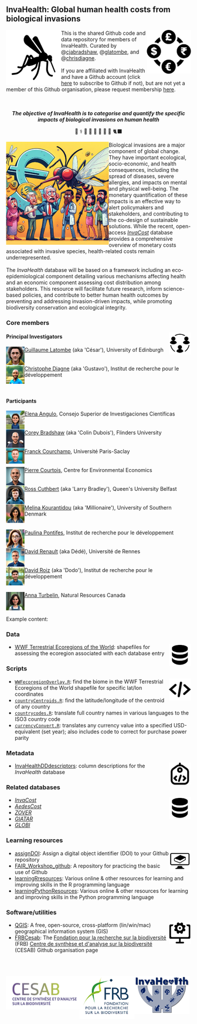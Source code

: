 ## InvaHealth: Global human health costs from biological invasions
<img src="https://github.com/InvaHealth/.github/blob/main/profile/www/mozzie.png" alt="" width="150" align="left" />
<img src="https://github.com/InvaHealth/.github/blob/main/profile/www/currency.webp" alt="" width="120" align="right" />

This is the shared Github code and data repository for members of InvaHealth. Curated by @<a href="https://github.com/cjabradshaw">cjabradshaw</a>, @<a href="https://github.com/GLatombe">glatombe</a>, and @<a href="https://github.com/chrisdiagne">chrisdiagne</a>.<br>
<br>
If you are affiliated with InvaHealth and have a Github account (click <a href="https://github.com/signup?ref_cta=Sign+up&ref_loc=header+logged+out&ref_page=%2F&source=header-home">here</a> to subscribe to Github if not), but are not yet a member of this Github organisation, please request membership <a href="mailto:glatombe@ed.ac.uk?subject=Please add me to the InvaHealth Github page&body=Hello Guillaume,%20%0D%0A%20%0D%0APlease add me to the Github organisation page using my account name: @[your Github account handle].%20%0D%0A%20%0D%0AThank you,">here</a>.<br>
<br>
<br>
<p align="center"><strong><em>The objective of InvaHealth is to categorise and quantify the specific impacts of biological invasions on human health</em></strong></p>
<p align="center">🦟 ⚕️ 🐜 🌿 🐀 🐍 🐇 🐛 🐈‍⬛ </p>
<img src="https://github.com/InvaHealth/.github/blob/main/profile/www/InvaHealth cartoon 1.png" alt="" width="280" align="left" />
Biological invasions are a major component of global change. They have important ecological, socio-economic, and health consequences, including the spread of diseases, severe allergies, and impacts on mental and physical well-being. The monetary quantification of these impacts is an effective way to alert policymakers and stakeholders, and contributing to the co-design of sustainable solutions. While the recent, open-access <em><a href="https://github.com/InvaCost/">InvaCost</a></em> database provides a comprehensive overview of monetary costs associated with invasive species, health-related costs remain underrepresented.<br>
<br>
The <em>InvaHealth</em> database will be based on a framework including an eco-epidemiological component detailing various mechanisms affecting health and an economic component assessing cost distribution among stakeholders. This resource will facilitate future research, inform science-based policies, and contribute to better human health outcomes by preventing and addressing invasion-driven impacts, while promoting biodiversity conservation and ecological integrity.

### Core members
<img src="https://github.com/InvaHealth/.github/blob/main/profile/www/collaborators.png" alt="" width="60" align="right" />

#### Principal Investigators
<a href="https://github.com/InvaHealth/.github/blob/main/profile/www/avatars/GL.png"><img src="https://github.com/InvaHealth/.github/blob/main/profile/www/avatars/GL.png" alt="" width="50" align="left" /></a>
<a href="https://www.research.ed.ac.uk/en/persons/guillaume-latombe">Guillaume Latombe</a> (aka 'César'), University of Edinburgh<br><br><br>
<a href="https://github.com/InvaHealth/.github/blob/main/profile/www/avatars/CD.png"><img src="https://github.com/InvaHealth/.github/blob/main/profile/www/avatars/CD.png" alt="" width="50" align="left" /></a>
<a href="https://scholar.google.com/citations?user=Nyeg3eIAAAAJ&hl=fr">Christophe Diagne</a> (aka 'Gustavo'), Institut de recherche pour le développement<br><br><br>

#### Participants
<a href="https://github.com/InvaHealth/.github/blob/main/profile/www/avatars/EA.png"><img src="https://github.com/InvaHealth/.github/blob/main/profile/www/avatars/EA.png" alt="" width="50" align="left" /></a>
<a href="https://scholar.google.com/citations?user=dH_qGsMAAAAJ&hl=es">Elena Angulo</a>, Consejo Superior de Investigaciones Científicas<br><br><br>
<a href="https://github.com/InvaHealth/.github/blob/main/profile/www/avatars/CB.png"><img src="https://github.com/InvaHealth/.github/blob/main/profile/www/avatars/CB.png" alt="" width="50" align="left" /></a>
<a href="https://globalecologyflinders.com/people/#CJAB">Corey Bradshaw</a> (aka 'Colin Dubois'), Flinders University<br><br><br>
<a href="https://github.com/InvaHealth/.github/blob/main/profile/www/avatars/FC.png"><img src="https://github.com/InvaHealth/.github/blob/main/profile/www/avatars/FC.png" alt="" width="50" align="left" /></a>
<a href="https://www.biodiversitydynamics.fr/franck-courchamp/">Franck Courchamp</a>, Université Paris-Saclay<br><br><br>
<a href="https://github.com/InvaHealth/.github/blob/main/profile/www/avatars/PC.png"><img src="https://github.com/InvaHealth/.github/blob/main/profile/www/avatars/PC.png" alt="" width="50" align="left" /></a>
<a href="https://www.cee-m.fr/fr/member/courtois-pierre-2/">Pierre Courtois</a>, Centre for Environmental Economics<br><br><br>
<a href="https://github.com/InvaHealth/.github/blob/main/profile/www/avatars/RC.png"><img src="https://github.com/InvaHealth/.github/blob/main/profile/www/avatars/RC.png" alt="" width="50" align="left" /></a>
<a href="https://pure.qub.ac.uk/en/persons/ross-cuthbert-2">Ross Cuthbert</a> (aka 'Larry Bradley'), Queen's University Belfast<br><br><br>
<a href="https://github.com/InvaHealth/.github/blob/main/profile/www/avatars/MK.png"><img src="https://github.com/InvaHealth/.github/blob/main/profile/www/avatars/MK.png" alt="" width="50" align="left" /></a>
<a href="https://portal.findresearcher.sdu.dk/en/persons/mkour">Melina Kourantidou</a> (aka 'Millionaire'), University of Southern Denmark<br><br><br>
<a href="https://github.com/InvaHealth/.github/blob/main/profile/www/avatars/PP.png"><img src="https://github.com/InvaHealth/.github/blob/main/profile/www/avatars/PP.png" alt="" width="50" align="left" /></a>
<a href="https://orcid.org/0000-0002-7334-8070">Paulina Pontifes</a>, Institut de recherche pour le développement<br><br><br>
<a href="https://github.com/InvaHealth/.github/blob/main/profile/www/avatars/DR.png"><img src="https://github.com/InvaHealth/.github/blob/main/profile/www/avatars/DR.png" alt="" width="50" align="left" /></a>
<a href="https://www.iufrance.fr/les-membres-de-liuf/membre/1660-david-renault.html">David Renault</a> (aka Dédé), Université de Rennes<br><br><br>
<a href="https://github.com/InvaHealth/.github/blob/main/profile/www/avatars/DRoiz.png"><img src="https://github.com/InvaHealth/.github/blob/main/profile/www/avatars/DRoiz.png" alt="" width="50" align="left" /></a>
<a href="https://scholar.google.it/citations?user=TYPnVQ0AAAAJ&hl=it">David Roiz</a> (aka 'Dodo'), Institut de recherche pour le développement<br><br><br>
<a href="https://github.com/InvaHealth/.github/blob/main/profile/www/avatars/AT.png"><img src="https://github.com/InvaHealth/.github/blob/main/profile/www/avatars/AT.png" alt="" width="50" align="left" /></a>
<a href="https://scholar.google.com/citations?user=59VAYs4AAAAJ&hl=en">Anna Turbelin</a>, Natural Resources Canada<br><br><br>

Example content:

### Data
<img src="https://github.com/InvaHealth/.github/blob/main/profile/www/databaseLogo.png" alt="" width="60" align="right" />

- <a href="https://github.com/InvaHealth/WWFbioregions">WWF Terrestrial Ecoregions of the World</a>: shapefiles for assessing the ecoregion associated with each database entry 

### Scripts
<img src="https://github.com/InvaHealth/.github/blob/main/profile/www/scriptsLogo.png" alt="" width="60" align="right" />

- <a href="https://github.com/InvaHealth/WWFbioregions"><code>WWFecoregionOverlay.R</code></a>: find the biome in the WWF Terrestrial Ecoregions of the World shapefile for specific lat/lon coordinates
- <a href="https://github.com/InvaHealth/countryCentroids"><code>countryCentroids.R</code></a>: find the latitude/longitude of the centroid of any country
- <a href="https://github.com/InvaHealth/countryCodes"><code>countrycodes.R</code></a>: translate full country names in various languages to the ISO3 country code
- <a href="https://github.com/InvaHealth/currConvert"><code>currencyConvert.R</code></a>: translates any currency value into a specified USD-equivalent (set year); also includes code to correct for purchase power parity


### Metadata
<img src="https://github.com/InvaHealth/.github/blob/main/profile/www/metadata.png" alt="" width="60" align="right" />

- <a href="https://github.com/InvaHealth/InvaHealthDDdescriptors">InvaHealthDDdescriptors</a>: column descriptions for the <em>InvaHealth</em> database

### Related databases
<img src="https://github.com/InvaHealth/.github/blob/main/profile/www/databaseLogo.png" alt="" width="60" align="right" />

- <em><a href="https://github.com/InvaCost/">InvaCost</a></em>
- <em><a href="https://www.sciencedirect.com/science/article/pii/S0048969724032017">AedesCost</a></em>
- <em><a href="https://academic.oup.com/nar/article/50/D1/D943/6389491">ZOVER</a></em>
- <em><a href="https://www.nature.com/articles/s41597-024-03824-w">GIATAR</a></em>
- <em><a href="https://www.globalbioticinteractions.org/">GLOBI</a></em>

### Learning resources
<img src="https://github.com/InvaHealth/.github/blob/main/profile/www/learningLogo.png" alt="" width="60" align="right" />

- <a href="https://github.com/CABAH/assignDOI">assignDOI</a>: Assign a digital object identifier (DOI) to your Github repository
- <a href="https://github.com/CABAH/FAIR_Workshop_github">FAIR_Workshop_github</a>: A repository for practicing the basic use of Github
- <a href="https://github.com/InvaCost/learningRresources-1">learningRresources</a>: Various online & other resources for learning and improving skills in the R programming language
- <a href="https://github.com/CABAH/learningPythonResources">learningPythonResources</a>: Various online & other resources for learning and improving skills in the Python programming language

### Software/utilities
<img src="https://github.com/InvaHealth/.github/blob/main/profile/www/softwareLogo.png" alt="" width="60" align="right" />

- <a href="https://github.com/CABAH/QGIS">QGIS</a>: A free, open-source, cross-platform (lin/win/mac) geographical information system (GIS)
- <a href="https://github.com/FRBCesab">FRBCesab</a>: The <a href="https://www.fondationbiodiversite.fr/">Fondation pour la recherche sur la biodiversité</a> (FRB) <a href="https://www.fondationbiodiversite.fr/en/about-the-foundation/le-cesab/">Centre de synthèse et d'analyse sur la biodiversité</a> (CESAB) Github organisation page

<br>
<br>
<p></p><a href="https://www.fondationbiodiversite.fr/en/about-the-foundation/le-cesab/"><img src="https://github.com/InvaHealth/.github/blob/main/profile/www/CESABlogo.png" alt="" width="200" align="left" /></a>
<a href="https://www.fondationbiodiversite.fr/"><img src="https://github.com/InvaHealth/.github/blob/main/profile/www/FRBlogo.png" alt="" width="150" align="left" /></a>
<a href="https://www.fondationbiodiversite.fr/en/the-frb-in-action/programs-and-projects/le-cesab/invahealth/"><img src="https://github.com/InvaHealth/.github/blob/main/profile/www/InvaHealth logo.jpg" alt="" width="150" align="left" /></a></p>
